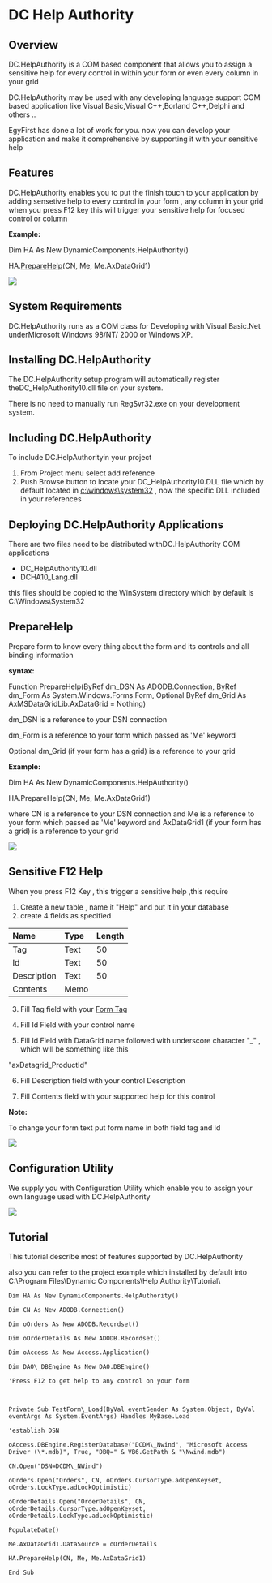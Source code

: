 ﻿DC Help Authority
====================

Overview
---------

DC.HelpAuthority is a COM based component that allows you to assign a sensitive help for every control in within your form or even every column in your grid 

DC.HelpAuthority may be used with any developing language support COM based application like Visual Basic,Visual C++,Borland C++,Delphi and others ..

EgyFirst has done a lot of work for you. now you can develop your application and make it comprehensive by supporting it with your sensitive help

## **Features**
DC.HelpAuthority enables you to put the finish touch to your application by adding sensetive help to every control in your form , any column in your grid 
when you press F12 key this will trigger your sensitive help for focused control or column

**Example:**

Dim HA As New DynamicComponents.HelpAuthority()

HA.[PrepareHelp](#chmtopic8)(CN, Me, Me.AxDataGrid1)

![](images/Aspose.Words.ae3310bc-06aa-44b7-b32c-bb0578e2b47e.002.png)


## **System Requirements**
DC.HelpAuthority runs as a COM class for Developing with Visual Basic.Net underMicrosoft Windows 98/NT/ 2000 or Windows XP. 


## **Installing DC.HelpAuthority**
The DC.HelpAuthority setup program will automatically register theDC\_HelpAuthority10.dll file on your system. 

There is no need to manually run RegSvr32.exe on your development system. 
## **Including DC.HelpAuthority**

To include DC.HelpAuthorityin your project 

1. From Project menu select add reference 
1. Push Browse button to locate your DC\_HelpAuthority10.DLL file which by default located in [c:\windows\system32](file:///c:/windows/system32) , now the specific DLL included in your references


## **Deploying DC.HelpAuthority Applications** 

There are two files need to be distributed withDC.HelpAuthority COM applications

- DC\_HelpAuthority10.dll
- DCHA10\_Lang.dll

this files should be copied to the WinSystem directory which by default is C:\Windows\System32 
## **PrepareHelp**

Prepare form to know every thing about the form and its controls and all binding information 

**syntax:**

Function PrepareHelp(ByRef dm\_DSN As ADODB.Connection, ByRef dm\_Form As System.Windows.Forms.Form, Optional ByRef dm\_Grid As AxMSDataGridLib.AxDataGrid = Nothing)

dm\_DSN is a reference to your DSN connection

dm\_Form is a reference to your form which passed as 'Me' keyword

Optional dm\_Grid (if your form has a grid) is a reference to your grid


**Example:**

Dim HA As New DynamicComponents.HelpAuthority()

HA.PrepareHelp(CN, Me, Me.AxDataGrid1)

where CN  is a reference to your DSN connection
and Me is a reference to your form which passed as 'Me' keyword
and AxDataGrid1 (if your form has a grid) is a reference to your grid



![](images/Aspose.Words.ae3310bc-06aa-44b7-b32c-bb0578e2b47e.002.png)
## **Sensitive F12 Help**
When you press F12 Key , this trigger a sensitive help ,this require

1. Create a new table , name it "Help" and put it in your database 
1. create 4 fields as specified

|Name|Type|Length|
| :- | :- | :- |
|Tag|Text|50|
|Id|Text|50|
|Description|Text|50|
|Contents|Memo||

3. Fill Tag field with your [Form Tag](JavaScript:popup.TextPopup\(popuptxt1,popupfont1,9,9,-1,-1\))

4. Fill Id Field with your control name 

5. Fill Id Field with DataGrid name followed with underscore character "\_" , which will be something like this 

"axDatagrid\_ProductId"

6. Fill Description field with your control Description

7. Fill Contents field with your supported help for this control

**Note:**

To change your form text put form name in both field tag and id

![](images/Aspose.Words.ae3310bc-06aa-44b7-b32c-bb0578e2b47e.002.png)


## **Configuration Utility**

We supply you with Configuration Utility which enable you to assign your own language used with DC.HelpAuthority

![](images/Aspose.Words.ae3310bc-06aa-44b7-b32c-bb0578e2b47e.003.png)




## Tutorial

This tutorial describe most of features supported by DC.HelpAuthority

also you can refer to the project example which installed by default into C:\Program Files\Dynamic Components\Help Authority\Tutorial\


```
Dim HA As New DynamicComponents.HelpAuthority()

Dim CN As New ADODB.Connection()

Dim oOrders As New ADODB.Recordset()

Dim oOrderDetails As New ADODB.Recordset()

Dim oAccess As New Access.Application()

Dim DAO\_DBEngine As New DAO.DBEngine()

'Press F12 to get help to any control on your form



Private Sub TestForm\_Load(ByVal eventSender As System.Object, ByVal eventArgs As System.EventArgs) Handles MyBase.Load

'establish DSN

oAccess.DBEngine.RegisterDatabase("DCDM\_Nwind", "Microsoft Access Driver (\*.mdb)", True, "DBQ=" & VB6.GetPath & "\Nwind.mdb")

CN.Open("DSN=DCDM\_NWind")

oOrders.Open("Orders", CN, oOrders.CursorType.adOpenKeyset, oOrders.LockType.adLockOptimistic)

oOrderDetails.Open("OrderDetails", CN, oOrderDetails.CursorType.adOpenKeyset, oOrderDetails.LockType.adLockOptimistic)

PopulateDate()

Me.AxDataGrid1.DataSource = oOrderDetails

HA.PrepareHelp(CN, Me, Me.AxDataGrid1)

End Sub
```
